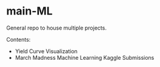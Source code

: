 # main-ML
General repo to house multiple projects.

Contents:
- Yield Curve Visualization
- March Madness Machine Learning Kaggle Submissions
